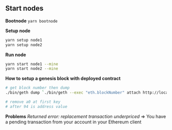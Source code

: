 ## Start nodes

**Bootnode**
`yarn bootnode`

**Setup node**

```bash
yarn setup node1
yarn setup node2
```

**Run node**

```bash
yarn start node1 --mine
yarn start node2 --mine
```

**How to setup a genesis block with deployed contract**

```bash
# get block number then dump
./bin/geth dump `./bin/geth --exec "eth.blockNumber" attach http://localhost:8545` --datadir node2/

# remove a0 at first key
# after 94 is address value
```

**Problems**
_Returned error: replacement transaction underpriced_ => You have a pending transaction from your account in your Ethereum client
